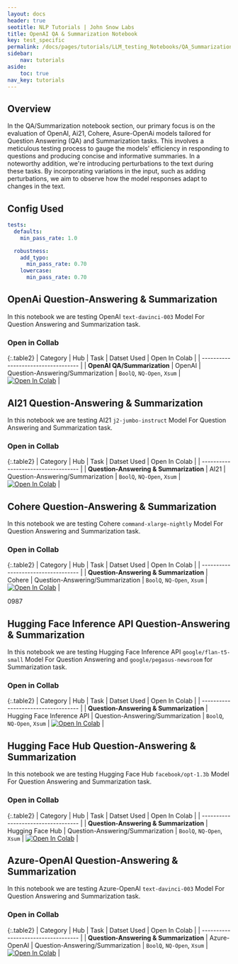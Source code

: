 ```yaml
---
layout: docs
header: true
seotitle: NLP Tutorials | John Snow Labs
title: OpenAI QA & Summarization Notebook
key: test_specific
permalink: /docs/pages/tutorials/LLM_testing_Notebooks/QA_Summarization
sidebar:
    nav: tutorials
aside:
    toc: true
nav_key: tutorials
---
```


<div class="main-docs" markdown="1"><div class="h3-box" markdown="1">

## Overview

In the QA/Summarization notebook section, our primary focus is on the evaluation of OpenAI, Ai21, Cohere, Asure-OpenAi models tailored for Question Answering (QA) and Summarization tasks. This involves a meticulous testing process to gauge the models' efficiency in responding to questions and producing concise and informative summaries. In a noteworthy addition, we're introducing perturbations to the text during these tasks. By incorporating variations in the input, such as adding perturbations, we aim to observe how the model responses adapt to changes in the text. 

## Config Used

```yml
tests:
  defaults:
    min_pass_rate: 1.0

  robustness:
    add_typo:
      min_pass_rate: 0.70
    lowercase:
      min_pass_rate: 0.70
```

<div class="main-docs" markdown="1"><div class="h3-box" markdown="1">


## OpenAi Question-Answering & Summarization

In this notebook we are testing OpenAI `text-davinci-003` Model For Question Answering and Summarization task.


### Open in Collab

{:.table2}
| Category               | Hub                           | Task                              |  Datset Used                                                                                                                                                                                                                                   | Open In Colab |
| ----------------------------------- |
| **OpenAI QA/Summarization** | OpenAI                            | Question-Answering/Summarization  | `BoolQ`, `NQ-Open`, `Xsum` | [![Open In Colab](https://colab.research.google.com/assets/colab-badge.svg)](https://colab.research.google.com/github/JohnSnowLabs/langtest/blob/main/demo/tutorials/llm_notebooks/OpenAI_QA_Summarization_Testing_Notebook.ipynb)               |

<div class="main-docs" markdown="1"><div class="h3-box" markdown="1">


## AI21 Question-Answering & Summarization

In this notebook we are testing AI21 `j2-jumbo-instruct` Model For Question Answering and Summarization task.


### Open in Collab

{:.table2}
| Category               | Hub                           | Task                              |  Datset Used                                                                                                                                                                                                                                   | Open In Colab |
| ----------------------------------- |
|  **Question-Answering & Summarization**   | AI21                              | Question-Answering/Summarization  | `BoolQ`, `NQ-Open`, `Xsum` | [![Open In Colab](https://colab.research.google.com/assets/colab-badge.svg)](https://colab.research.google.com/github/JohnSnowLabs/langtest/blob/main/demo/tutorials/llm_notebooks/AI21_QA_Summarization_Testing_Notebook.ipynb)    |

<div class="main-docs" markdown="1"><div class="h3-box" markdown="1">


## Cohere Question-Answering & Summarization

In this notebook we are testing Cohere `command-xlarge-nightly` Model For Question Answering and Summarization task.


### Open in Collab

{:.table2}
| Category               | Hub                           | Task                              |  Datset Used                                                                                                                                                                                                                                   | Open In Colab |
| ----------------------------------- |
|  **Question-Answering & Summarization**   | Cohere                            | Question-Answering/Summarization  | `BoolQ`, `NQ-Open`, `Xsum` | [![Open In Colab](https://colab.research.google.com/assets/colab-badge.svg)](https://colab.research.google.com/github/JohnSnowLabs/langtest/blob/main/demo/tutorials/llm_notebooks/Cohere_QA_Summarization_Testing_Notebook.ipynb) |

0987   <div class="main-docs" markdown="1"><div class="h3-box" markdown="1">

## Hugging Face Inference API Question-Answering & Summarization

In this notebook we are testing Hugging Face Inference API `google/flan-t5-small` Model For Question Answering and `google/pegasus-newsroom` for Summarization task.

### Open in Collab

{:.table2}
| Category               | Hub                           | Task                              |  Datset Used                                                                                                                                                                                                                                   | Open In Colab |
| ----------------------------------- |
|  **Question-Answering & Summarization**           | Hugging Face Inference API        | Question-Answering/Summarization  | `BoolQ`, `NQ-Open`, `Xsum` | [![Open In Colab](https://colab.research.google.com/assets/colab-badge.svg)](https://colab.research.google.com/github/JohnSnowLabs/langtest/blob/main/demo/tutorials/llm_notebooks/HuggingFaceAPI_QA_Summarization_Testing_Notebook.ipynb)       |

<div class="main-docs" markdown="1"><div class="h3-box" markdown="1">

## Hugging Face Hub Question-Answering & Summarization

In this notebook we are testing Hugging Face Hub `facebook/opt-1.3b` Model For Question Answering and Summarization task.

### Open in Collab

{:.table2}
| Category               | Hub                           | Task                              |  Datset Used                                                                                                                                                                                                                                   | Open In Colab |
| ----------------------------------- |
|  **Question-Answering & Summarization**   | Hugging Face Hub                  | Question-Answering/Summarization  | `BoolQ`, `NQ-Open`, `Xsum` | [![Open In Colab](https://colab.research.google.com/assets/colab-badge.svg)](https://colab.research.google.com/github/JohnSnowLabs/langtest/blob/main/demo/tutorials/llm_notebooks/HuggingFaceHub_QA_Summarization_Testing_Notebook.ipynb)       |

<div class="main-docs" markdown="1"><div class="h3-box" markdown="1">

## Azure-OpenAI Question-Answering & Summarization

In this notebook we are testing Azure-OpenAI `text-davinci-003` Model For Question Answering and Summarization task.


### Open in Collab

{:.table2}
| Category               | Hub                           | Task                              |  Datset Used                                                                                                                                                                                                                                   | Open In Colab |
| ----------------------------------- |
|  **Question-Answering & Summarization**  | Azure-OpenAI                      | Question-Answering/Summarization  | `BoolQ`, `NQ-Open`, `Xsum` | [![Open In Colab](https://colab.research.google.com/assets/colab-badge.svg)](https://colab.research.google.com/github/JohnSnowLabs/langtest/blob/main/demo/tutorials/llm_notebooks/Azure_OpenAI_QA_Summarization_Testing_Notebook.ipynb) |

</div></div>